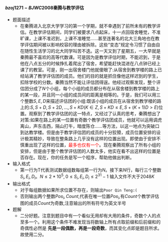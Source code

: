 #### $bzoj1271-BJWC2008$秦腾与教学评估

* 题面描述
  * 在秦腾进入北京大学学习的第一个学期，就不幸遇到了前所未有的教学评估。在教学评估期间，同学们被要求八点起床，十一点回宿舍睡觉，不准旷课，上课不准迟到，上课不准睡觉……甚至连著名的北大三角地也在教学评估期间被以影响校容的理由被拆除。这些“变态”规定令习惯了自由自在随性生活学习的北大同学叫苦不迭。这一天又到了星期五，一大早就是秦腾最不喜欢的高等代数课。可是因为是教学评估时期，不能迟到，于是他在八点五分的时候挣扎着爬出了宿舍，希望能赶快混进在八点钟已经上课了的教室。可是，刚一出宿舍楼门他就傻眼了:从宿舍到教学楼的路上已经站满了教学评估团的成员。他们的目的就是抓住像他这样迟到的学生，扣除学校的分数。秦腾当然不能让评估团得逞。他经过观察发现，整个评估团分成了$N$个小组，每个小组的成员都分布在从宿舍楼到教学楼的路上的某一段，并且同一小组的成员间的距离是相等的。于是，我们可以用三个整数$S,E,D$来描述评估团的小组:既该小组的成员在从宿舍到教学楼的路上的:$S,S+D,S+2D,…,S+KD(K∈Z,S+KD≤E,S+(K+1)D>E)$位置。观察到了教学评估团的这一特点，又经过了认真的思考，秦腾想出了对策:如果在路上的某一位置有奇数个教学评估团成员，他就可以运用调虎离山，声东击西，隔山打牛，暗度陈仓……等方法，以这一地点为突破口到达教学楼。但是由于教学评估团的成员的十分狡猾，成员位置安排的设计极其精妙，导致在整条路上几乎没有这样的位置出现。即使由于安排不慎重出现了这样的位置，<font color="red">最多也仅有一个</font>。现在秦腾观察出了所有小组的安排，但是由于整个教学评估团的人数太多，他实在看不出这样的位置是否存在。现在，你的任务是写一个程序，帮助他做出判断。
* 输入格式
  * 第一行为T代表测试数据组数每组第一行为$N$。接下来$N$行，每行三个整数$S_i,E_i,D_i$。$N\leq 2*10^5,0\leq S_i,E_i,D_i\leq 2^{31}-1$ 输入文件不大于$2048K$
* 输出格式
  * 对于每组数据如果所求位置不存在，则输出```Poor Qin Teng:( ```
  * 否则输出两个整数$Pos_i,Count$,代表在唯一位置$Pos_i$,有$Count$个教学评估图的成员$Count$为奇数,注意输出的所有符号为英文半号
* 题解
  * 二分好题。注意到题目中有一个看似无用却有大用的条件，奇数个人的点至多一个。利用这个条件不难发现当将数轴上所有点取前缀和后前缀和的奇偶性必然是 **先是一段偶数，再是一段奇数**，而其变化点即是题目所求。故使用二分。